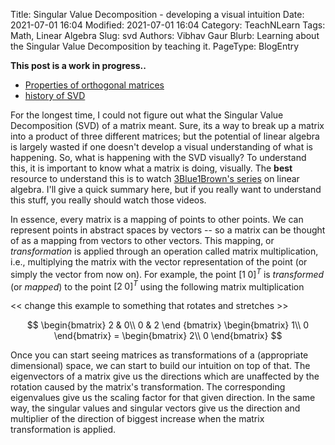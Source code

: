 Title: Singular Value Decomposition - developing a visual intuition
Date: 2021-07-01 16:04
Modified: 2021-07-01 16:04
Category: TeachNLearn
Tags: Math, Linear Algebra
Slug: svd
Authors: Vibhav Gaur
Blurb: Learning about the Singular Value Decomposition by teaching it.
PageType: BlogEntry

**This post is a work in progress..**

* [Properties of orthogonal matrices](https://medium.com/jun-devpblog/linear-algebra-9-properties-of-orthogonal-matrices-840b1d28ac20)
* [history of SVD](https://conservancy.umn.edu/bitstream/handle/11299/1868/952.pdf?sequence=1&isAllowed=y)

For the longest time, I could not figure out what the Singular Value Decomposition (SVD) of a matrix meant. 
Sure, its a way to break up a matrix into a product of three different matrices; but the potential of linear algebra is largely wasted if one doesn't develop a visual understanding of what is happening.
So, what is happening with the SVD visually?
To understand this, it is important to know what a matrix is doing, visually.
The **best** resource to understand this is to watch [3Blue1Brown's series](https://www.youtube.com/playlist?list=PLZHQObOWTQDPD3MizzM2xVFitgF8hE_ab) on linear algebra.
I'll give a quick summary here, but if you really want to understand this stuff, you really should watch those videos.

In essence, every matrix is a mapping of points to other points.
We can represent points in abstract spaces by vectors -- so a matrix can be thought of as a mapping from vectors to other vectors.
This mapping, or *transformation* is applied through an operation called matrix multiplication, i.e., multiplying the matrix with the vector representation of the point (or simply the vector from now on).
For example, the point $[1 \; 0]^T$ is *transformed* (or *mapped*) to the point $[2 \; 0]^T$ using the following matrix multiplication

<< change this example to something that rotates and stretches >>

$$ \begin{bmatrix}
	2 & 0\\
	0 & 2
   \end {bmatrix} \begin{bmatrix}
			1\\
			0
	          \end{bmatrix} = \begin{bmatrix}
					2\\
					0
				  \end{bmatrix} $$


Once you can start seeing matrices as transformations of a (appropriate dimensional) space, we can start to build our intuition on top of that.
The eigenvectors of a matrix give us the directions which are unaffected by the rotation caused by the matrix's transformation. 
The corresponding eigenvalues give us the scaling factor for that given direction.
In the same way, the singular values and singular vectors give us the direction and multiplier of the direction of biggest increase when the matrix transformation is applied.

